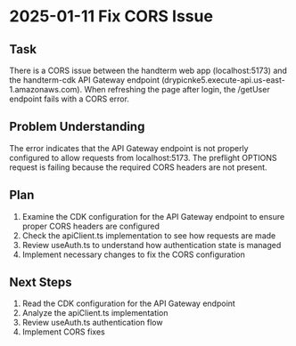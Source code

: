 # 2025-01-11 Fix CORS Issue

## Task
There is a CORS issue between the handterm web app (localhost:5173) and the handterm-cdk API Gateway endpoint (drypicnke5.execute-api.us-east-1.amazonaws.com). When refreshing the page after login, the /getUser endpoint fails with a CORS error.

## Problem Understanding
The error indicates that the API Gateway endpoint is not properly configured to allow requests from localhost:5173. The preflight OPTIONS request is failing because the required CORS headers are not present.

## Plan
1. Examine the CDK configuration for the API Gateway endpoint to ensure proper CORS headers are configured
2. Check the apiClient.ts implementation to see how requests are made
3. Review useAuth.ts to understand how authentication state is managed
4. Implement necessary changes to fix the CORS configuration

## Next Steps
1. Read the CDK configuration for the API Gateway endpoint
2. Analyze the apiClient.ts implementation
3. Review useAuth.ts authentication flow
4. Implement CORS fixes
